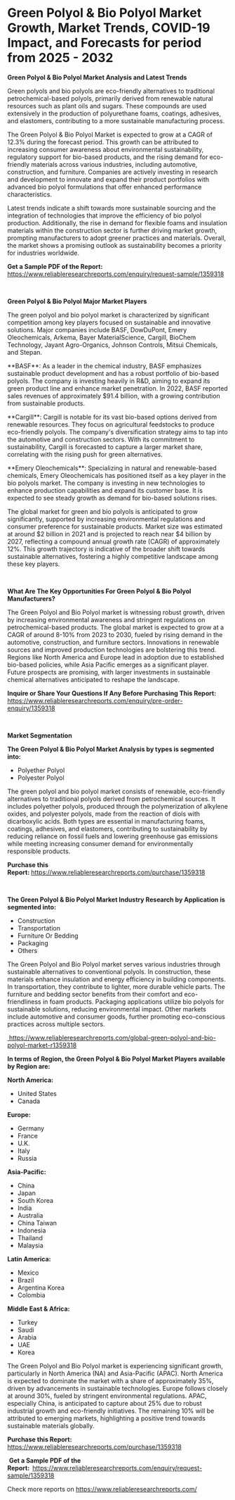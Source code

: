 <p><h1>Green Polyol & Bio Polyol Market Growth, Market Trends, COVID-19 Impact, and Forecasts for period from 2025 - 2032</h1></p><p><strong>Green Polyol & Bio Polyol Market Analysis and Latest Trends</strong></p>
<p><p>Green polyols and bio polyols are eco-friendly alternatives to traditional petrochemical-based polyols, primarily derived from renewable natural resources such as plant oils and sugars. These compounds are used extensively in the production of polyurethane foams, coatings, adhesives, and elastomers, contributing to a more sustainable manufacturing process.</p><p>The Green Polyol & Bio Polyol Market is expected to grow at a CAGR of 12.3% during the forecast period. This growth can be attributed to increasing consumer awareness about environmental sustainability, regulatory support for bio-based products, and the rising demand for eco-friendly materials across various industries, including automotive, construction, and furniture. Companies are actively investing in research and development to innovate and expand their product portfolios with advanced bio polyol formulations that offer enhanced performance characteristics.</p><p>Latest trends indicate a shift towards more sustainable sourcing and the integration of technologies that improve the efficiency of bio polyol production. Additionally, the rise in demand for flexible foams and insulation materials within the construction sector is further driving market growth, prompting manufacturers to adopt greener practices and materials. Overall, the market shows a promising outlook as sustainability becomes a priority for industries worldwide.</p></p>
<p><strong>Get a Sample PDF of the Report:&nbsp;</strong> <a href="https://www.reliableresearchreports.com/enquiry/request-sample/1359318?utm_campaign=3110&utm_medium=2&utm_source=Github&utm_content=ia&utm_term=22032025&utm_id=green-polyol-bio-polyol">https://www.reliableresearchreports.com/enquiry/request-sample/1359318</a></p>
<p>&nbsp;</p>
<p><strong>Green Polyol & Bio Polyol Major Market Players</strong></p>
<p><p>The green polyol and bio polyol market is characterized by significant competition among key players focused on sustainable and innovative solutions. Major companies include BASF, DowDuPont, Emery Oleochemicals, Arkema, Bayer MaterialScience, Cargill, BioChem Technology, Jayant Agro-Organics, Johnson Controls, Mitsui Chemicals, and Stepan.</p><p>**BASF**: As a leader in the chemical industry, BASF emphasizes sustainable product development and has a robust portfolio of bio-based polyols. The company is investing heavily in R&D, aiming to expand its green product line and enhance market penetration. In 2022, BASF reported sales revenues of approximately $91.4 billion, with a growing contribution from sustainable products.</p><p>**Cargill**: Cargill is notable for its vast bio-based options derived from renewable resources. They focus on agricultural feedstocks to produce eco-friendly polyols. The company's diversification strategy aims to tap into the automotive and construction sectors. With its commitment to sustainability, Cargill is forecasted to capture a larger market share, correlating with the rising push for green alternatives.</p><p>**Emery Oleochemicals**: Specializing in natural and renewable-based chemicals, Emery Oleochemicals has positioned itself as a key player in the bio polyols market. The company is investing in new technologies to enhance production capabilities and expand its customer base. It is expected to see steady growth as demand for bio-based solutions rises.</p><p>The global market for green and bio polyols is anticipated to grow significantly, supported by increasing environmental regulations and consumer preference for sustainable products. Market size was estimated at around $2 billion in 2021 and is projected to reach near $4 billion by 2027, reflecting a compound annual growth rate (CAGR) of approximately 12%. This growth trajectory is indicative of the broader shift towards sustainable alternatives, fostering a highly competitive landscape among these key players.</p></p>
<p>&nbsp;</p>
<p><strong>What Are The Key Opportunities For Green Polyol & Bio Polyol Manufacturers?</strong></p>
<p><p>The Green Polyol and Bio Polyol market is witnessing robust growth, driven by increasing environmental awareness and stringent regulations on petrochemical-based products. The global market is expected to grow at a CAGR of around 8-10% from 2023 to 2030, fueled by rising demand in the automotive, construction, and furniture sectors. Innovations in renewable sources and improved production technologies are bolstering this trend. Regions like North America and Europe lead in adoption due to established bio-based policies, while Asia Pacific emerges as a significant player. Future prospects are promising, with larger investments in sustainable chemical alternatives anticipated to reshape the landscape.</p></p>
<p><strong>Inquire or Share Your Questions If Any Before Purchasing This Report:</strong> <a href="https://www.reliableresearchreports.com/enquiry/pre-order-enquiry/1359318?utm_campaign=3110&utm_medium=2&utm_source=Github&utm_content=ia&utm_term=22032025&utm_id=green-polyol-bio-polyol">https://www.reliableresearchreports.com/enquiry/pre-order-enquiry/1359318</a></p>
<p>&nbsp;</p>
<p><strong>Market Segmentation</strong></p>
<p><strong>The Green Polyol & Bio Polyol Market Analysis by types is segmented into:</strong></p>
<p><ul><li>Polyether Polyol</li><li>Polyester Polyol</li></ul></p>
<p><p>The green polyol and bio polyol market consists of renewable, eco-friendly alternatives to traditional polyols derived from petrochemical sources. It includes polyether polyols, produced through the polymerization of alkylene oxides, and polyester polyols, made from the reaction of diols with dicarboxylic acids. Both types are essential in manufacturing foams, coatings, adhesives, and elastomers, contributing to sustainability by reducing reliance on fossil fuels and lowering greenhouse gas emissions while meeting increasing consumer demand for environmentally responsible products.</p></p>
<p><strong>Purchase this Report:&nbsp;</strong><a href="https://www.reliableresearchreports.com/purchase/1359318?utm_campaign=3110&utm_medium=2&utm_source=Github&utm_content=ia&utm_term=22032025&utm_id=green-polyol-bio-polyol">https://www.reliableresearchreports.com/purchase/1359318</a></p>
<p>&nbsp;</p>
<p><strong>The Green Polyol & Bio Polyol Market Industry Research by Application is segmented into:</strong></p>
<p><ul><li>Construction</li><li>Transportation</li><li>Furniture Or Bedding</li><li>Packaging</li><li>Others</li></ul></p>
<p><p>The Green Polyol and Bio Polyol market serves various industries through sustainable alternatives to conventional polyols. In construction, these materials enhance insulation and energy efficiency in building components. In transportation, they contribute to lighter, more durable vehicle parts. The furniture and bedding sector benefits from their comfort and eco-friendliness in foam products. Packaging applications utilize bio polyols for sustainable solutions, reducing environmental impact. Other markets include automotive and consumer goods, further promoting eco-conscious practices across multiple sectors.</p></p>
<p><a href="https://www.reliableresearchreports.com/global-green-polyol-and-bio-polyol-market-r1359318?utm_campaign=3110&utm_medium=2&utm_source=Github&utm_content=ia&utm_term=22032025&utm_id=green-polyol-bio-polyol">&nbsp;https://www.reliableresearchreports.com/global-green-polyol-and-bio-polyol-market-r1359318</a></p>
<p><strong>In terms of Region, the Green Polyol & Bio Polyol Market Players available by Region are:</strong></p>
<p>
    <p> <strong> North America: </strong>
        <ul>
            <li>United States</li>
            <li>Canada</li>
        </ul>
        </p> 
    <p> <strong> Europe: </strong>
        <ul>
            <li>Germany</li>
            <li>France</li>
            <li>U.K.</li>
            <li>Italy</li>
            <li>Russia</li>
        </ul>
        </p> 
    <p> <strong> Asia-Pacific: </strong>
        <ul>
            <li>China</li>
            <li>Japan</li>
            <li>South Korea</li>
            <li>India</li>
            <li>Australia</li>
            <li>China Taiwan</li>
            <li>Indonesia</li>
            <li>Thailand</li>
            <li>Malaysia</li>
        </ul>
        </p> 
    <p> <strong> Latin America: </strong>
        <ul>
            <li>Mexico</li>
            <li>Brazil</li>
            <li>Argentina Korea</li>
            <li>Colombia</li>
        </ul>
        </p> 
    <p> <strong> Middle East & Africa: </strong>
        <ul>
            <li>Turkey</li>
            <li>Saudi</li>
            <li>Arabia</li>
            <li>UAE</li>
            <li>Korea</li>
        </ul>
    </p>
    </p>
<p><p>The Green Polyol and Bio Polyol market is experiencing significant growth, particularly in North America (NA) and Asia-Pacific (APAC). North America is expected to dominate the market with a share of approximately 35%, driven by advancements in sustainable technologies. Europe follows closely at around 30%, fueled by stringent environmental regulations. APAC, especially China, is anticipated to capture about 25% due to robust industrial growth and eco-friendly initiatives. The remaining 10% will be attributed to emerging markets, highlighting a positive trend towards sustainable materials globally.</p></p>
<p><strong>Purchase this Report: </strong><a href="https://www.reliableresearchreports.com/purchase/1359318?utm_campaign=3110&utm_medium=2&utm_source=Github&utm_content=ia&utm_term=22032025&utm_id=green-polyol-bio-polyol">https://www.reliableresearchreports.com/purchase/1359318</a></p>
<p>&nbsp;<strong>Get a Sample PDF of the Report:&nbsp;&nbsp;</strong><a href="https://www.reliableresearchreports.com/enquiry/request-sample/1359318?utm_campaign=3110&utm_medium=2&utm_source=Github&utm_content=ia&utm_term=22032025&utm_id=green-polyol-bio-polyol">https://www.reliableresearchreports.com/enquiry/request-sample/1359318</a></p>
<p><strong></strong></p>
<p>Check more reports on <a href="https://www.reliableresearchreports.com/?utm_campaign=3110&utm_medium=2&utm_source=Github&utm_content=ia&utm_term=22032025&utm_id=green-polyol-bio-polyol">https://www.reliableresearchreports.com/</a></p>